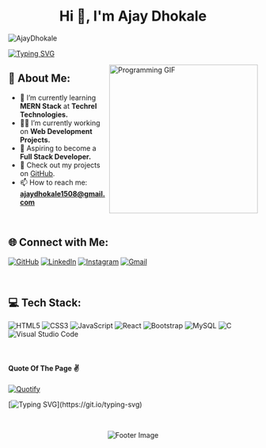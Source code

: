 <h1 align="center">Hi 👋, I'm Ajay Dhokale</h1>
<p align="left"> <img src="https://komarev.com/ghpvc/?username=AjayDhokale&label=Profile%20views&color=0e75b6&style=flat" alt="AjayDhokale" /> </p>

[![Typing SVG](https://readme-typing-svg.herokuapp.com?font=Fira+Code&pause=1000&color=F71865&width=500&lines=Welcome+to+My+GitHub+Profile!;Aspiring+Full-Stack+Developer;Learning+and+Building+Every+Day)](https://git.io/typing-svg)

<img align="right" src="https://raw.githubusercontent.com/Aquarius-blake/Images/refs/heads/main/Profile/gifs/programmer.gif" width="300" alt="Programming GIF">

## 💫 About Me:
- 🌱 I’m currently learning **MERN Stack** at **Techrel Technologies.**  
- 👨‍💻 I’m currently working on **Web Development Projects.**   
- 🚀 Aspiring to become a **Full Stack Developer.**  
- 📂 Check out my projects on [GitHub](https://github.com/AjayDhokale).  
- 📫 How to reach me: **ajaydhokale1508@gmail.com**  

<br>

## 🌐 Connect with Me:
[![GitHub](https://img.shields.io/badge/GitHub-100000?style=for-the-badge&logo=github&logoColor=white)](https://github.com/AjayDhokale) 
[![LinkedIn](https://img.shields.io/badge/LinkedIn-0077B5?style=for-the-badge&logo=linkedin&logoColor=white)](https://www.linkedin.com/in/ajay-dhokale/) 
[![Instagram](https://img.shields.io/badge/Instagram-E4405F?style=for-the-badge&logo=instagram&logoColor=white)](https://www.instagram.com/ajay_dhokale_/)
<a href="mailto:ajaydhokale1508@gmail.com">
    <img alt="Gmail" src="https://img.shields.io/badge/Gmail-D14836?style=for-the-badge&logo=gmail&logoColor=white">
</a>

<br>

## 💻 Tech Stack:
![HTML5](https://img.shields.io/badge/HTML5-E34F26?style=for-the-badge&logo=html5&logoColor=white) 
![CSS3](https://img.shields.io/badge/CSS3-1572B6?style=for-the-badge&logo=css3&logoColor=white) 
![JavaScript](https://img.shields.io/badge/JavaScript-F7DF1E?style=for-the-badge&logo=javascript&logoColor=323330) 
![React](https://img.shields.io/badge/React-61DAFB?style=for-the-badge&logo=react&logoColor=black) 
![Bootstrap](https://img.shields.io/badge/Bootstrap-563D7C?style=for-the-badge&logo=bootstrap&logoColor=white) 
![MySQL](https://img.shields.io/badge/MySQL-005C84?style=for-the-badge&logo=mysql&logoColor=white) 
![C](https://img.shields.io/badge/C-00599C?style=for-the-badge&logo=c&logoColor=white) 
![Visual Studio Code](https://img.shields.io/badge/VS%20Code-0078D4?style=for-the-badge&logo=visual-studio-code&logoColor=white)

<br>



 #### Quote Of The Page ✌
 
[![Quotify](https://github-readme-quotify.vercel.app/api?mode=mixed&type=horizontal&theme=dracula)](https://github.com/Vishal-beep136/github-readme-quotify)

[![Typing SVG](https://readme-typing-svg.herokuapp.com?lines=Thank+You+%3AD;See+You+Again+%5E_%5E;Bye+Bye+!;Are+u+still+reading!)](https://git.io/typing-svg)

<br>

<p align="center">
    <img align="center" src="https://raw.githubusercontent.com/Long18/Long18/refs/heads/dev/assets/footers/cat_on_line.svg?sanitize=true" alt="Footer Image" />
</p>

